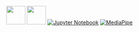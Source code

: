 [<img src="[https://upload.wikimedia.org/wikipedia/commons/thumb/0/0e/Intel_logo_%282020%2C_light_blue%29.svg/300px-Intel_logo_%282020%2C_light_blue%29.svg.png](https://www.google.com/imgres?q=mediaPIPE%20PNG&imgurl=https%3A%2F%2Fmiro.medium.com%2Fv2%2Fresize%3Afit%3A1120%2F1*Hgg6bLceoIjubE2hBiJK4g.png&imgrefurl=https%3A%2F%2Fmedium.com%2F%40sujoykumargoswami%2Fmediapipe-with-python-for-dummies-3d3021da6705&docid=K6SrYMmoEjlaVM&tbnid=OrsfmQhdee1VkM&vet=12ahUKEwiJqsialMKFAxUMs1YBHccwACsQM3oECBsQAA..i&w=1120&h=304&hcb=2&ved=2ahUKEwiJqsialMKFAxUMs1YBHccwACsQM3oECBsQAA)" width="50">](https://www.intel.com/)
[<img src="https://www.intel.com/content/dam/develop/public/us/en/images/admin/oneapi-logo-rev-4x3-rwd.png" width="50">](https://www.intel.com/)
[![Jupyter Notebook](https://img.shields.io/badge/Jupyter%20Notebook-%23F37626.svg?style=flat&logo=jupyter&logoColor=white)](https://jupyter.org/)
[![MediaPipe](https://img.shields.io/badge/MediaPipe-%23316192.svg?style=flat&logo=mediapipe&logoColor=white)](https://mediapipe.dev/)

